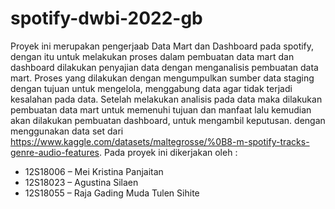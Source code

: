# spotify-dwbi-2022-gb
Proyek ini merupakan pengerjaab Data Mart dan Dashboard pada spotify, dengan itu untuk melakukan proses dalam pembuatan data mart dan dashboard dilakukan penyajian data dengan menganalisis pembuatan data mart. Proses yang dilakukan dengan mengumpulkan sumber data staging dengan tujuan untuk mengelola, menggabung data agar tidak terjadi kesalahan pada data.
Setelah melakukan analisis pada data maka dilakukan pembuatan data mart untuk memenuhi tujuan dan manfaat lalu kemudian akan dilakukan pembuatan dashboard, untuk mengambil keputusan. dengan menggunakan data set dari https://www.kaggle.com/datasets/maltegrosse/%0B8-m-spotify-tracks-genre-audio-features. 
Pada proyek ini dikerjakan oleh : 
+ 12S18006  – Mei Kristina Panjaitan
+ 12S18023 – Agustina Silaen
+ 12S18055 – Raja Gading Muda Tulen Sihite






